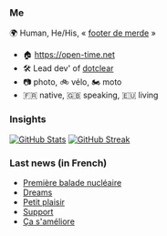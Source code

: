 ### Me

🌍 Human, He/His, « [footer de merde](https://open-time.net/post/2013/07/17/La-veritable-histoire-du-Footer-de-merde-) » 
* 🏠 https://open-time.net 
* 🛠️ Lead dev' of [dotclear](https://git.dotclear.org/dev/dotclear)
* 📷 photo, 🚲 vélo, 🏍️ moto 
* 🇫🇷 native, 🇬🇧 speaking, 🇪🇺 living

### Insights

[![GitHub Stats](https://github-readme-stats.vercel.app/api?username=franck-paul)](https://github.com/franck-paul)
[![GitHub Streak](https://github-readme-streak-stats.herokuapp.com?user=franck-paul)](https://git.io/streak-stats)

### Last news (in French)

<!-- BLOG-POST-LIST:START -->
- [Première balade nucléaire](https://open-time.net/post/2023/04/25/Premiere-balade-nucleaire)
- [Dreams](https://open-time.net/post/2023/04/24/Dreams)
- [Petit plaisir](https://open-time.net/post/2023/04/23/Petit-plaisir)
- [Support](https://open-time.net/post/2023/04/22/Support)
- [Ça s&#39;améliore](https://open-time.net/post/2023/04/21/Ca-s-ameliore)
<!-- BLOG-POST-LIST:END -->
